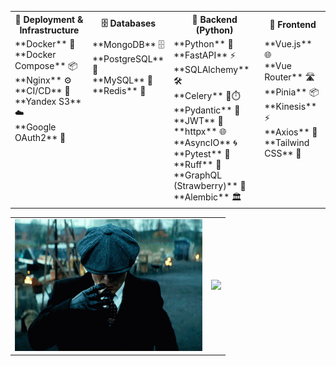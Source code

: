 <div align="center">
  <table>
    <tr>
      <th style="text-align: center;">🚀 Deployment & Infrastructure</th>
      <th style="text-align: center;">🗄️ Databases</th>
      <th style="text-align: center;">🐍 Backend (Python)</th>
      <th style="text-align: center;">🎨 Frontend</th>
    </tr>
    <tr>
      <td style="vertical-align: top; text-align: left;">
        **Docker** 🐳<br>
        **Docker Compose** 📦<br>
        **Nginx** ⚙️<br>
        **CI/CD** 🚀<br>
        **Yandex S3** ☁️<br>
        **Google OAuth2** 🔑
      </td>
      <td style="vertical-align: top; text-align: left;">
        **MongoDB** 🗄️<br>
        **PostgreSQL** 🐘<br>
        **MySQL** 💾<br>
        **Redis** 🔴
      </td>
      <td style="vertical-align: top; text-align: left;">
        **Python** 🐍<br>
        **FastAPI** ⚡<br>
        **SQLAlchemy** 🛠️<br>
        **Celery** 🐍⏱️<br>
        **Pydantic** 📜<br>
        **JWT** 🔑<br>
        **httpx** 🌐<br>
        **AsyncIO** 🌀<br>
        **Pytest** 🧪<br>
        **Ruff** 🦊<br>
        **GraphQL (Strawberry)** 🍓<br>
        **Alembic** 🏛️
      </td>
      <td style="vertical-align: top; text-align: left;">
        **Vue.js** 🌐<br>
        **Vue Router** 🛣️<br>
        **Pinia** 📦<br>
        **Kinesis** ⚡<br>
        **Axios** 📡<br>
        **Tailwind CSS** 💨
      </td>
    </tr>
  </table>
</div>



<div align="center">
  <table style="border-collapse: collapse; border: none;">
    <tr>
      <!-- Image -->
      <td style="border: none;">
        <img src="shelby.gif" alt="Alt Text" width="300">
      </td>
      <!-- GitHub stats -->
      <td style="border: none;">
        <img height="200" src="https://github-readme-stats.vercel.app/api/top-langs?username=shutsuensha&layout=compact&langs_count=8&card_width=320&exclude_repo=archive1,archive2,archive3,archive4,tms_solutions&theme=transparent" />
      </td>
    </tr>
  </table>
</div>
